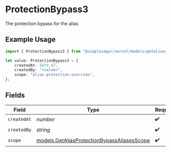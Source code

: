 # ProtectionBypass3

The protection bypass for the alias

## Example Usage

```typescript
import { ProtectionBypass3 } from "@simplesagar/vercel/models/getaliasop.js";

let value: ProtectionBypass3 = {
    createdAt: 5879.67,
    createdBy: "<value>",
    scope: "alias-protection-override",
};
```

## Fields

| Field                                                                                            | Type                                                                                             | Required                                                                                         | Description                                                                                      |
| ------------------------------------------------------------------------------------------------ | ------------------------------------------------------------------------------------------------ | ------------------------------------------------------------------------------------------------ | ------------------------------------------------------------------------------------------------ |
| `createdAt`                                                                                      | *number*                                                                                         | :heavy_check_mark:                                                                               | N/A                                                                                              |
| `createdBy`                                                                                      | *string*                                                                                         | :heavy_check_mark:                                                                               | N/A                                                                                              |
| `scope`                                                                                          | [models.GetAliasProtectionBypassAliasesScope](../models/getaliasprotectionbypassaliasesscope.md) | :heavy_check_mark:                                                                               | N/A                                                                                              |